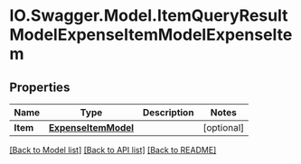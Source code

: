 # IO.Swagger.Model.ItemQueryResultModelExpenseItemModelExpenseItem
## Properties

Name | Type | Description | Notes
------------ | ------------- | ------------- | -------------
**Item** | [**ExpenseItemModel**](ExpenseItemModel.md) |  | [optional] 

[[Back to Model list]](../README.md#documentation-for-models) [[Back to API list]](../README.md#documentation-for-api-endpoints) [[Back to README]](../README.md)

